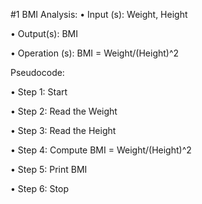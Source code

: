   #1    BMI
Analysis:
•	Input (s): Weight, Height

•	Output(s): BMI

•	Operation (s): BMI = Weight/(Height)^2

Pseudocode:

•	Step 1: Start

•	Step 2: Read the Weight

•	Step 3: Read the Height

•	Step 4: Compute BMI = Weight/(Height)^2 

•	Step 5: Print BMI

•	Step 6: Stop



